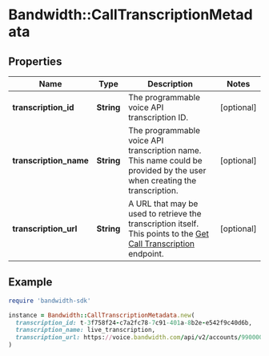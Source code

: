 # Bandwidth::CallTranscriptionMetadata

## Properties

| Name | Type | Description | Notes |
| ---- | ---- | ----------- | ----- |
| **transcription_id** | **String** | The programmable voice API transcription ID. | [optional] |
| **transcription_name** | **String** | The programmable voice API transcription name. This name could be provided by the user when creating the transcription. | [optional] |
| **transcription_url** | **String** | A URL that may be used to retrieve the transcription itself. This points to the [Get Call Transcription](/apis/voice-apis/voice/#tag/Transcriptions/operation/getRealTimeTranscription) endpoint. | [optional] |

## Example

```ruby
require 'bandwidth-sdk'

instance = Bandwidth::CallTranscriptionMetadata.new(
  transcription_id: t-3f758f24-c7a2fc78-7c91-401a-8b2e-e542f9c40d6b,
  transcription_name: live_transcription,
  transcription_url: https://voice.bandwidth.com/api/v2/accounts/9900000/calls/c-fef240ff-5cfc9091-8069-4863-a8c0-a4dcbbf1f1a4/transcriptions/t-3f758f24-c7a2fc78-7c91-401a-8b2e-e542f9c40d6b
)
```


